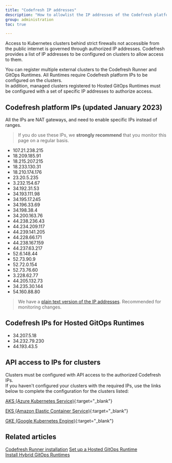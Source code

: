 ```yaml
---
title: "Codefresh IP addresses"
description: "How to allowlist the IP addresses of the Codefresh platform"
group: administration
toc: true

---
```

Access to Kubernetes clusters behind strict firewalls not accessible from the public internet is governed through authorized IP addresses. 
Codefresh provides a list of IP addresses to be configured on clusters to allow access to them. 

You can register multiple external clusters to the Codefresh Runner and GitOps Runtimes. All Runtimes require Codefresh platform IPs to be configured on the clusters.  
In addition, managed clusters registered to Hosted GitOps Runtimes must be configured with a set of specific IP addresses to authorize access.


## Codefresh platform IPs (updated January 2023)

All the IPs are NAT gateways, and need to enable specific IPs instead of ranges.

>If you do use these IPs, we **strongly recommend** that you monitor this page on a regular basis.

- 107.21.238.215
- 18.209.185.91
- 18.215.207.215
- 18.233.130.31
- 18.210.174.176
- 23.20.5.235
- 3.232.154.67
- 34.192.31.53
- 34.193.111.98
- 34.195.17.245
- 34.196.33.69
- 34.198.38.4
- 34.200.163.76
- 44.238.236.43
- 44.234.209.117
- 44.239.141.205
- 44.228.66.171
- 44.238.167.159
- 44.237.63.217
- 52.6.148.44
- 52.73.90.9
- 52.72.0.154
- 52.73.76.60
- 3.228.62.77
- 44.205.132.73
- 34.235.30.144
- 54.160.88.80  

> We have a [plain text version of the IP addresses]({{site.baseurl}}/docs/administration/cf-ip4.txt). Recommended for monitoring changes.
 
## Codefresh IPs for Hosted GitOps Runtimes

- 34.207.5.18
- 34.232.79.230
- 44.193.43.5

## API access to IPs for clusters
Clusters must be configured with API access to the authorized Codefresh IPs.  
If you haven't configured your clusters with the required IPs, use the links below to complete the configuration for the clusters listed:

[AKS (Azure Kubernetes Service)](https://docs.microsoft.com/en-us/azure/aks/api-server-authorized-ip-ranges){:target="\_blank"}  

[EKS (Amazon Elastic Container Service)](https://aws.amazon.com/premiumsupport/knowledge-center/eks-lock-api-access-IP-addresses/){:target="\_blank"}  

[GKE (Google Kubernetes Engine)](https://cloud.google.com/kubernetes-engine/docs/how-to/private-clusters){:target="\_blank"}  

## Related articles
[Codefresh Runner installation]({{site.baseurl}}/docs/installation/codefresh-runner/) 
[Set up a Hosted GitOps Runtime]({{site.baseurl}}/docs/installation/gitops/hosted-runtime/)  
[Install Hybrid GitOps Runtimes]({{site.baseurl}}/docs/installation/gitops/hybrid-gitops/)  
<!---[Codefresh architecture]({{site.baseurl}}/docs/getting-started/architecture/)-->
